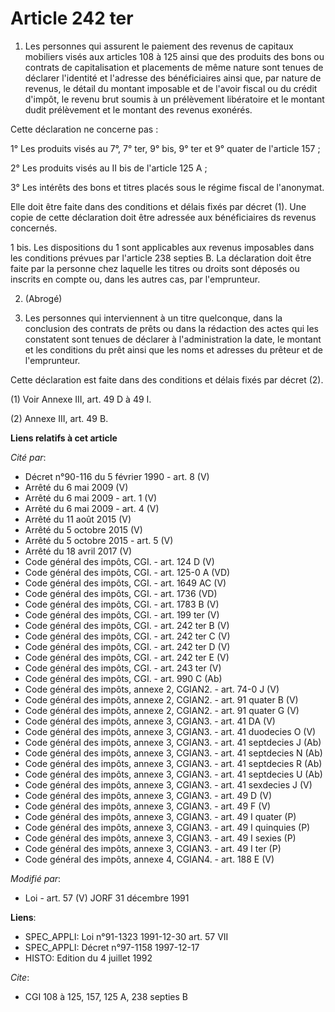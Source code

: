 # Article 242 ter

1. Les personnes qui assurent le paiement des revenus de capitaux mobiliers visés aux articles 108 à 125 ainsi que des
produits des bons ou contrats de capitalisation et placements de même nature sont tenues de déclarer l'identité et l'adresse
des bénéficiaires ainsi que, par nature de revenus, le détail du montant imposable et de l'avoir fiscal ou du crédit d'impôt,
le revenu brut soumis à un prélèvement libératoire et le montant dudit prélèvement et le montant des revenus exonérés.

Cette déclaration ne concerne pas :

1° Les produits visés au 7°, 7° ter, 9° bis, 9° ter et 9° quater de l'article 157 ;

2° Les produits visés au II bis de l'article 125 A ;

3° Les intérêts des bons et titres placés sous le régime fiscal de l'anonymat.

Elle doit être faite dans des conditions et délais fixés par décret (1). Une copie de cette déclaration doit être adressée
aux bénéficiaires ds revenus concernés.

1 bis. Les dispositions du 1 sont applicables aux revenus imposables dans les conditions prévues par l'article 238 septies B.
La déclaration doit être faite par la personne chez laquelle les titres ou droits sont déposés ou inscrits en compte ou, dans
les autres cas, par l'emprunteur.

2. (Abrogé)

3. Les personnes qui interviennent à un titre quelconque, dans la conclusion des contrats de prêts ou dans la rédaction des
actes qui les constatent sont tenues de déclarer à l'administration la date, le montant et les conditions du prêt ainsi que
les noms et adresses du prêteur et de l'emprunteur.

Cette déclaration est faite dans des conditions et délais fixés par décret (2).

(1) Voir Annexe III, art. 49 D à 49 I.

(2) Annexe III, art. 49 B.

**Liens relatifs à cet article**

_Cité par_:

  - Décret n°90-116 du 5 février 1990 - art. 8 (V)
  - Arrêté du 6 mai 2009 (V)
  - Arrêté du 6 mai 2009 - art. 1 (V)
  - Arrêté du 6 mai 2009 - art. 4 (V)
  - Arrêté du 11 août 2015 (V)
  - Arrêté du 5 octobre 2015 (V)
  - Arrêté du 5 octobre 2015 - art. 5 (V)
  - Arrêté du 18 avril 2017 (V)
  - Code général des impôts, CGI. - art. 124 D (V)
  - Code général des impôts, CGI. - art. 125-0 A (VD)
  - Code général des impôts, CGI. - art. 1649 AC (V)
  - Code général des impôts, CGI. - art. 1736 (VD)
  - Code général des impôts, CGI. - art. 1783 B (V)
  - Code général des impôts, CGI. - art. 199 ter (V)
  - Code général des impôts, CGI. - art. 242 ter B (V)
  - Code général des impôts, CGI. - art. 242 ter C (V)
  - Code général des impôts, CGI. - art. 242 ter D (V)
  - Code général des impôts, CGI. - art. 242 ter E (V)
  - Code général des impôts, CGI. - art. 243 ter (V)
  - Code général des impôts, CGI. - art. 990 C (Ab)
  - Code général des impôts, annexe 2, CGIAN2. - art. 74-0 J (V)
  - Code général des impôts, annexe 2, CGIAN2. - art. 91 quater B (V)
  - Code général des impôts, annexe 2, CGIAN2. - art. 91 quater G (V)
  - Code général des impôts, annexe 3, CGIAN3. - art. 41 DA (V)
  - Code général des impôts, annexe 3, CGIAN3. - art. 41 duodecies O (V)
  - Code général des impôts, annexe 3, CGIAN3. - art. 41 septdecies J (Ab)
  - Code général des impôts, annexe 3, CGIAN3. - art. 41 septdecies N (Ab)
  - Code général des impôts, annexe 3, CGIAN3. - art. 41 septdecies R (Ab)
  - Code général des impôts, annexe 3, CGIAN3. - art. 41 septdecies U (Ab)
  - Code général des impôts, annexe 3, CGIAN3. - art. 41 sexdecies J (V)
  - Code général des impôts, annexe 3, CGIAN3. - art. 49 D (V)
  - Code général des impôts, annexe 3, CGIAN3. - art. 49 F (V)
  - Code général des impôts, annexe 3, CGIAN3. - art. 49 I quater (P)
  - Code général des impôts, annexe 3, CGIAN3. - art. 49 I quinquies (P)
  - Code général des impôts, annexe 3, CGIAN3. - art. 49 I sexies (P)
  - Code général des impôts, annexe 3, CGIAN3. - art. 49 I ter (P)
  - Code général des impôts, annexe 4, CGIAN4. - art. 188 E (V)

_Modifié par_:

  - Loi - art. 57 (V) JORF 31 décembre 1991

**Liens**:

  - SPEC_APPLI: Loi n°91-1323 1991-12-30 art. 57 VII
  - SPEC_APPLI: Décret n°97-1158 1997-12-17
  - HISTO: Edition du 4 juillet 1992

_Cite_:

  - CGI 108 à 125, 157, 125 A, 238 septies B
